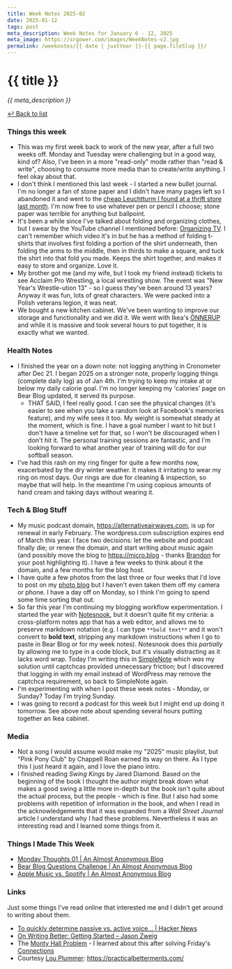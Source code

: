 ```yaml
---
title: Week Notes 2025-02
date: 2025-01-12
tags: post
meta_description: Week Notes for January 6 - 12, 2025
meta_image: https://srgower.com/images/WeekNotes-v2.jpg
permalink: /weeknotes/{{ date | justYear }}-{{ page.fileSlug }}/
---
```


# {{ title }}

*{{ meta_description }}*

[↩ Back to list](/weeknotes/)

### Things this week 

- This was my first week back to work of the new year, after a full two weeks off. Monday and Tuesday were challenging but in a good way, kind of? Also, I've been in a more "read-only" mode rather than "read & write", choosing to consume more media than to create/write anything. I feel okay about that. 
- I don't think I mentioned this last week - I started a new bullet journal. I'm no longer a fan of stone paper and I didn't have many pages left so I abandoned it and went to the [cheap Leuchtturm I found at a thrift store last month](https://lwgrs.bearblog.dev/thrift-notebooks/). I'm now free to use whatever pen or pencil I choose; stone paper was terrible for anything but ballpoint. 
- It's been a while since I've talked about folding and organizing clothes, but I swear by the YouTube channel I mentioned before: [Organizing TV](https://www.youtube.com/@Organizing-TV). I can't remember which video it's in but he has a method of folding t-shirts that involves first folding a portion of the shirt underneath, then folding the arms to the middle, then in thirds to make a square, and tuck the shirt into that fold you made. Keeps the shirt together, and makes it easy to store and organize. Love it. 
- My brother got me (and my wife, but I took my friend instead) tickets to see Acclaim Pro Wrestling, a local wrestling show. The event was "New Year's Wrestle-ution 13" - so I guess they've been around 13 years? Anyway it was fun, lots of great characters. We were packed into a Polish veterans legion, it was neat. 
- We bought a new kitchen cabinet. We've been wanting to improve our storage and functionality and we did it. We went with Ikea's [ÖNNERUP](https://www.ikea.com/ca/en/p/oennerup-kitchenette-off-white-00500286/) and while it is massive and took several hours to put together, it is exactly what we wanted. 

### Health Notes

- I finished the year on a down note: not logging anything in Cronometer after Dec 21. I began 2025 on a stronger note, properly logging things (complete daily log) as of Jan 4th. I'm trying to keep my intake at or below my daily calorie goal. I'm no longer keeping my 'calories' page on Bear Blog updated, it served its purpose. 
  - THAT SAID, I feel really good. I can see the physical changes (it's easier to see when you take a random look at Facebook's memories feature), and my wife sees it too. My weight is somewhat steady at the moment, which is fine. I have a goal number I want to hit but I don't have a timeline set for that, so I won't be discouraged when I don't hit it. The personal training sessions are fantastic, and I'm looking forward to what another year of training will do for our softball season.
- I've had this rash on my ring finger for quite a few months now, exacerbated by the dry winter weather. It makes it irritating to wear my ring on most days. Our rings are due for cleaning & inspection, so maybe that will help. In the meantime I'm using copious amounts of hand cream and taking days without wearing it.

### Tech & Blog Stuff 

- My music podcast domain, https://alternativeairwaves.com, is up for renewal in early February. The wordpress.com subscription expires end of March this year. I face two decisions: let the website and podcast finally die; or renew the domain, and start writing about music again (and possibly move the blog to https://micro.blog - thanks <a href="https://brandons-journal.com/" class="nametag">Brandon</a> for your post highlighting it). I have a few weeks to think about it the domain, and a few months for the blog host.
- I have quite a few photos from the last three or four weeks that I'd love to post on my [photo blog](https://photos.srgower.com) but I haven't even taken them off my camera or phone. I have a day off on Monday, so I think I'm going to spend some time sorting that out.
- So far this year I'm continuing my blogging workflow experimentation. I started the year with [Notesnook](https://notesnook.com), but it doesn't quite fit my criteria: a cross-platform notes app that has a web editor, and allows me to preserve markdown notation (e.g. I can type `**bold text**` and it won't convert to **bold text**, stripping any markdown instructions when I go to paste in Bear Blog or for my week notes). Notesnook does this *partially* by allowing me to type in a code block, but it's visually distracting as it lacks word wrap. Today I'm writing this in [SimpleNote](https://simplenote.com) which *was* my solution until captchcas provided unnecessary friction; but I discovered that logging in with my email instead of WordPress may remove the captchca requirement, so back to SimpleNote again.
- I'm experimenting with when I post these week notes - Monday, or Sunday? Today I'm trying Sunday. 
- I was going to record a podcast for this week but I might end up doing it tomorrow. See above note about spending several hours putting together an Ikea cabinet.

### Media 

- Not a song I would assume would make my "2025" music playlist, but "Pink Pony Club" by Chappell Roan earned its way on there. As I type this I just heard it again, and I love the piano intro. 
- I finished reading *Swing Kings* by Jared Diamond. Based on the beginning of the book I thought the author might break down what makes a good swing a little more in-depth but the book isn't quite about the actual process, but the people - which is fine. But I also had some problems with repetition of information in the book, and when I read in the acknowledgements that it was expanded from a *Wall Street Journal* article I understand why I had these problems. Nevertheless it was an interesting read and I learned some things from it. 

### Things I Made This Week

- [Monday Thoughts 01 | An Almost Anonymous Blog](https://lwgrs.bearblog.dev/monday-thoughts-01/) 
- [Bear Blog Questions Challenge | An Almost Anonymous Blog](https://lwgrs.bearblog.dev/bear-blog-questions-challenge/) 
- [Apple Music vs. Spotify | An Almost Anonymous Blog](https://lwgrs.bearblog.dev/apple-vs-spotify/)

### Links 

Just some things I've read online that interested me and I didn't get around to writing about them.

- [To quickly determine passive vs. active voice... | Hacker News](https://news.ycombinator.com/item?id=41810419) 
- [On Writing Better: Getting Started – Jason Zweig](https://jasonzweig.com/on-writing-better-part-1/) 
- The [Monty Hall Problem](https://en.wikipedia.org/wiki/Monty_Hall_problem) - I learned about this after solving Friday's [Connections](https://www.nytimes.com/games/connections) 
- Courtesy <a href="https://amerpie.lol/" class="nametag">Lou Plummer</a>: https://practicalbetterments.com/ 
